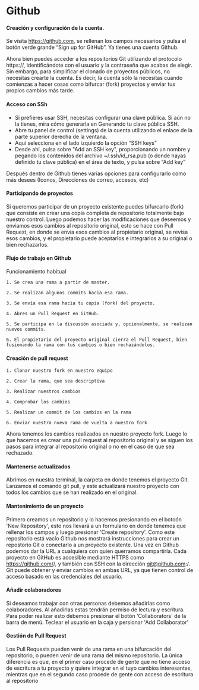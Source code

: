 # Github

#### Creación y configuración de la cuenta.



Se visita https://github.com, se rellenan los campos necesarios y pulsa el botón verde grande “Sign up for GitHub”. Ya tienes una cuenta Github.

Ahora bien puedes acceder a los repositorios Git utilizando el protocolo https://, identificándote con el usuario y la contraseña que acabas de elegir. Sin embargo, para simplificar el clonado de proyectos públicos, no necesitas crearte la cuenta. Es decir, la cuenta sólo la necesitas cuando comienzas a hacer cosas como bifurcar (fork) proyectos y enviar tus propios cambios más tarde.

#### Acceso con SSh

* Si prefieres usar SSH, necesitas configurar una clave pública. Si aún no la tienes, mira cómo generarla en Generando tu clave pública SSH.
* Abre tu panel de control (settings) de la cuenta utilizando el enlace de la parte superior derecha de la ventana.
* Aquí selecciona en el lado izquierdo la opción “SSH keys”
* Desde ahí, pulsa sobre "Add an SSH key", proporcionando un nombre y pegando los contenidos del archivo ~/.ssh/id_rsa.pub (o donde hayas definido tu clave pública) en el área de texto, y pulsa sobre “Add key”

Después dentro de Github tienes varias opciones para configurarlo como más desees (Iconos, Direcciones de correo, accesos, etc)


#### Participando de proyectos

Si queremos participar de un proyecto existente puedes bifurcarlo (fork) que consiste en crear una copia completa de repositorio totalmente bajo nuestro control.
Luego podemos hacer las modificaciones que deseemos y enviamos esos cambios al repositorio original, esto se hace con Pull Request, en donde se envía esos cambios al propietario original, se revisa esos cambios, y el propietario puede aceptarlos e integrarlos a su original o bien rechazarlos.

#### Flujo de trabajo en Github

Funcionamiento habitual

    1. Se crea una rama a partir de master.

    2. Se realizan algunos commits hacia esa rama.

    3. Se envía esa rama hacia tu copia (fork) del proyecto.

    4. Abres un Pull Request en GitHub.

    5. Se participa en la discusión asociada y, opcionalmente, se realizan nuevos commits.

    6. El propietario del proyecto original cierra el Pull Request, bien fusionando la rama con tus cambios o bien rechazándolos.

#### Creación de pull request

    1. Clonar nuestro fork en nuestro equipo

    2. Crear la rama, que sea descriptiva

    3. Realizar nuestros cambios

    4. Comprobar los cambios

    5. Realizar un commit de los cambios en la rama

    6. Enviar nuestra nueva rama de vuelta a nuestro fork  

Ahora tenemos los cambios realizados en nuestro proyecto fork. Luego lo que hacemos es crear una pull request al repositorio original y se siguen los pasos para integrar al repositorio original o no en el caso de que sea rechazado.

#### Mantenerse actualizados

Abrimos en nuestra terminal, la carpeta en donde tenemos el proyecto Git. Lanzamos el comando git pull, y este actualizará nuestro proyecto con todos los cambios que se han realizado en el original.

#### Mantenimiento de un proyecto

Primero creamos un repositorio y lo hacemos presionando en el botoón 'New Repository', esto nos llevará a un formulario en donde tenemos que rellenar los campos y luego presionar 'Create repository'. Como este repositorio está vacío Github nos mostrará instrucciones para crear un repostorio Git o conectarlo a un proyecto existente. Una vez en Github podemos dar la URL a cualquiera con quien querramos compartirla. Cada proyecto en GitHub es accesible mediante HTTPS como https://github.com/<usuario>/<proyecto>, y también con SSH con la dirección git@github.com:<usuario>/<proyecto>. Git puede obtener y enviar cambios en ambas URL, ya que tienen control de acceso basado en las credenciales del usuario.

#### Añadir colaboradores

Si deseamos trabajar con otras personas debemos añadirlas como colaboradores. Al añadirlas estas tendrán permiso de lectura y escritura. Para poder realizar esto debemos presionar el botón 'Collaborators' de la barra de menú. Teclear el usuario en la caja y persionar 'Add Collaborator'

#### Gestión de Pull Request

Los Pull Requests pueden venir de una rama en una bifurcación del repositorio, o pueden venir de una rama del mismo repositorio. La única diferencia es que, en el primer caso procede de gente que no tiene acceso de escritura a tu proyecto y quiere integrar en el tuyo cambios interesantes, mientras que en el segundo caso procede de gente con acceso de escritura al repositorio


